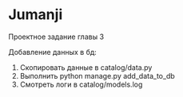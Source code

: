 # Jumanji
Проектное задание главы 3

Добавление данных в бд:
1. Скопировать данные в catalog/data.py
2. Выполнить python manage.py add_data_to_db
3. Смотреть логи в catalog/models.log
